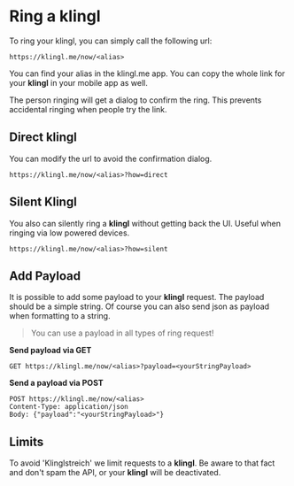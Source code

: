 # Ring a klingl

To ring your klingl, you can simply call the following url:

```
https://klingl.me/now/<alias>
```

You can find your alias in the klingl.me app. You can copy the whole link for your **klingl** in your mobile app as well.

The person ringing will get a dialog to confirm the ring.
This prevents accidental ringing when people try the link.

## Direct klingl

You can modify the url to avoid the confirmation dialog.

```
https://klingl.me/now/<alias>?how=direct
```

## Silent Klingl

You also can silently ring a **klingl** without getting back the UI. Useful when ringing via low powered devices.

```
https://klingl.me/now/<alias>?how=silent
```

## Add Payload

It is possible to add some payload to your **klingl** request. The payload should be a simple string.
Of course you can also send json as payload when formatting to a string.

> You can use a payload in all types of ring request!

**Send payload via GET**

```
GET https://klingl.me/now/<alias>?payload=<yourStringPayload>
```

**Send a payload via POST**
```
POST https://klingl.me/now/<alias>
Content-Type: application/json
Body: {"payload":"<yourStringPayload>"}
```

## Limits

To avoid 'Klinglstreich' we limit requests to a **klingl**. Be aware to that fact and don't spam the API, or your **klingl** will be deactivated.
